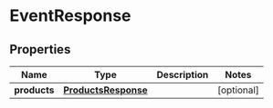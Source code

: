# EventResponse

## Properties
Name | Type | Description | Notes
------------ | ------------- | ------------- | -------------
**products** | [**ProductsResponse**](ProductsResponse.md) |  |  [optional]
